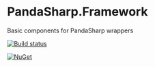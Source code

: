 # PandaSharp.Framework
Basic components for PandaSharp wrappers

[![Build status](https://ci.appveyor.com/api/projects/status/uhhr1f1jukl7jnw9/branch/master?svg=true)](https://ci.appveyor.com/project/Metablex/pandasharp-framework/branch/master)

[![NuGet](https://img.shields.io/nuget/v/PandaSharp.Framework)](https://www.nuget.org/packages/PandaSharp.Framework/)
